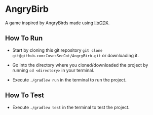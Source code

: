 # AngryBirb

A game inspired by AngryBirds made using [libGDX](https://libgdx.com/).

## How To Run

- Start by cloning this git repository `git clone git@github.com:CosecSecCot/AngryBirb.git` or downloading it.

- Go into the directory where you cloned/downloaded the project by running `cd <directory>` in your terminal.

- Execute `./gradlew run` in the terminal to run the project.

## How To Test

- Execute `./gradlew test` in the terminal to test the project.
